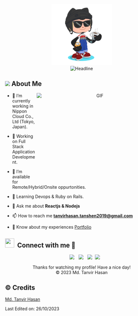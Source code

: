    <div>
    <div align=center>
        <img src="https://raw.githubusercontent.com/AhmedFathyDev/AhmedFathyDev/main/GitHub.png" alt="GitHub Octocat Drinking a Cup of Coffee" height="200">
    </div>
    <div align=center>
        <img src="https://readme-typing-svg.herokuapp.com?color=%236FDA44&size=32&center=true&vCenter=true&width=600&height=50&lines=Hi+there+I'm+Tanvir+Hasan+%F0%9F%91%8B;Computer+Science+Student;Full-Stack+Engineer;Problem+Solver;Open-Source+Enthusiast" alt="Headline" />
    </div>
   </div>
</div>

## <img src="https://c.tenor.com/NCRHhqkXrJYAAAAi/programmers-go-internet.gif" width="25">  <b>About Me</b>
<a target="_blank" align="center">
  <img align="right" top="500" height="300" width="400" alt="GIF" src="https://media.giphy.com/media/SWoSkN6DxTszqIKEqv/giphy.gif">
</a>

- 🔭 I’m currently working in Nippon Cloud Co., Ltd (Tokyo, Japan).

- 🌱 Working on Full Stack Application Development.

- 🤝 I’m available for Remote/Hybrid/Onsite oppurtonities.

- 🌱 Learning Devops & Ruby on Rails.

- 💬 Ask me about **Reactjs & Nodejs**

- 📫 How to reach me **tanvirhasan.tanshen2019@gmail.com**

- 📄 Know about my experiences <a href="https://tanvir-hasan-tanshen.netlify.app/" target="blank">Portfolio</a>

## <img src="https://media.giphy.com/media/iY8CRBdQXODJSCERIr/giphy.gif" width="30" height="30" style="margin-right: 10px;">Connect with me 🤝 </h3></b> 

<p align="center">
 <div align="center"  class="icons-social" style="margin-left: 10px;">
        <a style="margin-left: 10px;"  target="_blank" href="https://www.linkedin.com/in/tanvirhasantanshen/">
			<img src="https://img.icons8.com/doodle/40/000000/linkedin--v2.png"></a>
        <a style="margin-left: 10px;" target="_blank" href="https://github.com/tanvirhasan2019">
		<img src="https://img.icons8.com/doodle/40/000000/github--v1.png"></a>
	<a style="margin-left: 10px;" target="_blank" href="https://www.youtube.com/playlist?list=PLFRcSjcCh8K4Buy_Oze2qJdx91Jb6kGtX">
		<img src="https://img.icons8.com/doodle/1x/youtube--v2.png" ></a>
	<a style="margin-left: 5px;" target="_blank" 
    href="https://tanvir-hasan-tanshen.netlify.app/">
	<img src="https://icons8.com/icon/23877/resume"></a>
      </div>
</p>

<div align="center">
  Thanks for watching my profile! Have a nice day! <br/>
  &copy; 2023 Md. Tanvir Hasan
</div>

## © Credits</h3></b> 
[Md. Tanvir Hasan](https://github.com/tanvirhasan2019)

Last Edited on: 26/10/2023
</div>

